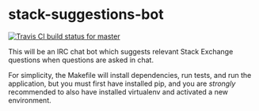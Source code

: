 stack-suggestions-bot
=====================

[![Travis CI build status for master](https://travis-ci.org/jeremybanks/stack-suggestions-bot.svg?branch=master)](https://travis-ci.org/jeremybanks/stack-suggestions-bot)

This will be an IRC chat bot which suggests relevant Stack Exchange 
questions when questions are asked in chat.

For simplicity, the Makefile will install dependencies, run tests, and
run the application, but you must first have installed pip, and you
are *strongly* recommended to also have installed virtualenv and
activated a new environment.
